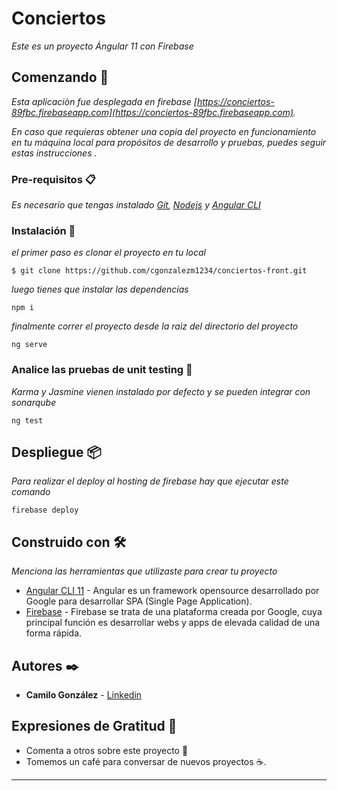 # Conciertos

_Este es un proyecto Ángular 11 con Firebase_

## Comenzando 🚀

_Esta aplicaciòn fue desplegada en firebase [https://conciertos-89fbc.firebaseapp.com](https://conciertos-89fbc.firebaseapp.com)._

_En caso que requieras obtener una copia del proyecto en funcionamiento en tu máquina local para propósitos de desarrollo y pruebas, puedes seguir estas instrucciones ._

### Pre-requisitos 📋

_Es necesario que tengas instalado [Git](https://git-scm.com/), [Nodejs](https://nodejs.org/es/download/) y [Angular CLI](https://cli.angular.io/)_ 


### Instalación 🔧

_el primer paso es clonar el proyecto en tu local_

```
$ git clone https://github.com/cgonzalezm1234/conciertos-front.git
```

_luego tienes que instalar las dependencias_

```
npm i
```
_finalmente correr el proyecto desde la raìz del directorio del proyecto_

```
ng serve
```

### Analice las pruebas de unit testing 🔩

_Karma y Jasmine vienen instalado por defecto y se pueden integrar con sonarqube_

```
ng test
```

## Despliegue 📦

_Para realizar el deploy al hosting de firebase hay que ejecutar este comando_

```
firebase deploy
```

## Construido con 🛠️

_Menciona las herramientas que utilizaste para crear tu proyecto_

* [Angular CLI 11](https://cli.angular.io/) - Angular es un framework opensource desarrollado por Google para desarrollar SPA (Single Page Application).
* [Firebase](https://firebase.google.com/) - Firebase se trata de una plataforma creada por Google, cuya principal función es desarrollar webs y apps de elevada calidad de una forma rápida.

## Autores ✒️

* **Camilo González** - [Linkedin](https://www.linkedin.com/in/camilo-gonzalez-munoz/)

## Expresiones de Gratitud 🎁

* Comenta a otros sobre este proyecto 📢
* Tomemos un café para conversar de nuevos proyectos ☕. 

---